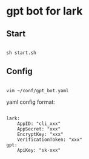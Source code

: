gpt bot for lark
=

<h2>Start</h2>
<pre><code>
sh start.sh
</code></pre>

<h2>Config</h2>
<pre><code>
vim ~/conf/gpt_bot.yaml
</code></pre>
yaml config format:
<pre><code>
lark:
    AppID: "cli_xxx"
    AppSecret: "xxx"
    EncryptKey: "xxx"
    VerificationToken: "xxx"
gpt:
    ApiKey: "sk-xxx"
</code></pre>
